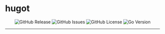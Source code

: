 <!-- This file is safe to edit. Once it exists it will not be overwritten. -->

# hugot <!-- omit in toc -->

<p align="center">
  <img alt="GitHub Release" src="https://img.shields.io/github/v/release/kilianpaquier/hugot?include_prereleases&sort=semver&style=for-the-badge">
  <img alt="GitHub Issues" src="https://img.shields.io/github/issues-raw/kilianpaquier/hugot?style=for-the-badge">
  <img alt="GitHub License" src="https://img.shields.io/github/license/kilianpaquier/hugot?style=for-the-badge">
  <img alt="Go Version" src="https://img.shields.io/github/go-mod/go-version/kilianpaquier/hugot/main?style=for-the-badge&label=Go+Version">
</p>

---